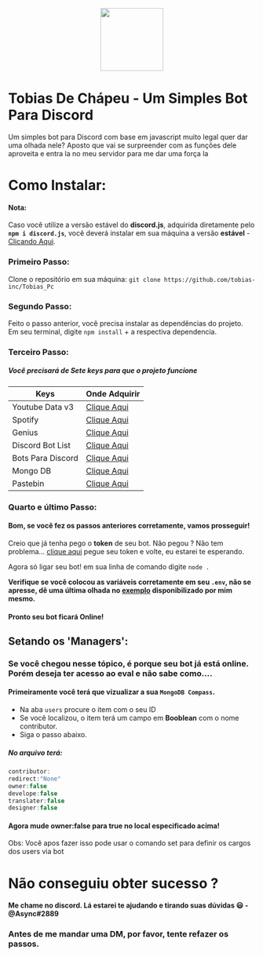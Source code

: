 <div align="center">
    <img width="128px" src="https://images.discordapp.net/avatars/539853186572222464/013ab8a9d61a878eb8a20d12ead27ace.png"><br>
</div>

# Tobias De Chápeu - Um Simples Bot Para Discord
Um simples bot para Discord com base em javascript muito legal quer dar uma olhada nele? 
Aposto que vai se surpreender com as funções dele aproveita e entra la no meu servidor para me dar uma força la

# Como Instalar:
#### Nota:
Caso você utilize a versão estável do **discord.js**, adquirida diretamente pelo **`npm i discord.js`**, você deverá instalar em sua máquina a versão **estável** - [Clicando Aqui](https://github.com/discordjs/discord.js).
### Primeiro Passo:
Clone o repositório em sua máquina: `git clone https://github.com/tobias-inc/Tobias_Pc`
### Segundo Passo:
Feito o passo anterior, você precisa instalar as dependências do projeto.  
Em seu terminal, digite `npm install` + a respectiva dependencia.
### Terceiro Passo:
##### Você precisará de **Sete** keys para que o projeto funcione
Keys | Onde Adquirir
------------ | -------------
Youtube Data v3 | [Clique Aqui](https://console.cloud.google.com/marketplace/details/google/youtube.googleapis.com)
Spotify | [Clique Aqui](https://developer.spotify.com/dashboard/applications)
Genius | [Clique Aqui](https://docs.genius.com/#/getting-started-h1)
Discord Bot List | [Clique Aqui](https://discordbots.org/api/docs)
Bots Para Discord | [Clique Aqui](https://docs.botsparadiscord.xyz/#introducao)
Mongo DB | [Clique Aqui](https://www.mongodb.com)
Pastebin | [Clique Aqui](https://pastebin.com/api.php)

### Quarto e último Passo:
#### Bom, se você fez os passos anteriores corretamente, vamos prosseguir!
Creio que já tenha pego o **token** de seu bot. Não pegou ? Não tem problema... [clique aqui](https://discordapp.com/developers/applications/) pegue seu token e volte, eu estarei te esperando.  

Agora só ligar seu bot! em sua linha de comando digite `node .`

**Verifique se você colocou as variáveis corretamente em seu `.env`, não se apresse, dê uma última olhada no [exemplo](https://github.com/tobias-inc/Tobias_Pc/blob/master/.env.example) disponibilizado por mim mesmo.**
#### Pronto seu bot ficará **Online**!
## Setando os 'Managers':
### Se você chegou nesse tópico, é porque seu bot já está online. Porém deseja ter acesso ao **eval** e não sabe como....
#### Primeiramente você terá que vizualizar a sua `MongoDB Compass`.
* Na aba `users` procure o item com o seu ID
* Se você localizou, o item terá um campo em **Booblean** com o nome contributor.
* Siga o passo abaixo.

##### No arquivo terá:
```javascript
contributor:
redirect:"None"
owner:false
develope:false
translater:false
designer:false
```

#### Agora mude owner:false para true no local especificado acima!
Obs: Você apos fazer isso pode usar o comando set para definir os cargos dos users via bot

# Não conseguiu obter sucesso ?
#### Me chame no discord. Lá estarei te ajudando e tirando suas dúvidas 😃 - @Async#2889 
### Antes de me mandar uma DM, por favor, tente refazer os passos.
